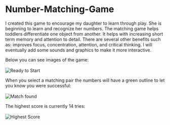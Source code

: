 # Number-Matching-Game
I created this game to encourage my daughter to learn through play. She is beginning to learn and recognize her numbers. The matching game helps toddlers differentiate one object from another. It helps with increasing short term memory and attention to detail. There are several other benefits such as: improves focus, concentration, attention, and critical thinking. I will eventually add some sounds and graphics to make it more interactive.

Below you can see images of the game: 
<br/>
<br/>
![Ready to Start](https://i.imgur.com/hlfVZ1w.png)

When you select a matching pair the numbers will have a green outline to let you know you were successful:
<br/>
<br/>
![Match found](https://i.imgur.com/SdQJh7I.png)

The highest score is currently 14 tries:
<br/>
<br/>
![Highest Score](https://i.imgur.com/EXcC135.png)
